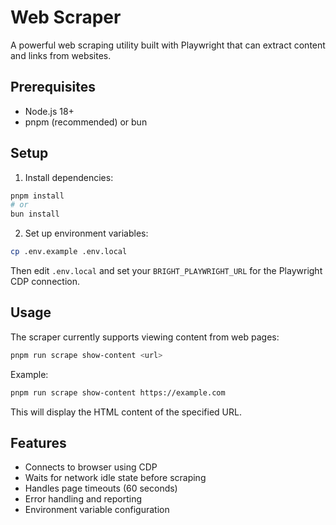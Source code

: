 # Web Scraper

A powerful web scraping utility built with Playwright that can extract content and links from websites.

## Prerequisites

- Node.js 18+
- pnpm (recommended) or bun

## Setup

1. Install dependencies:
```bash
pnpm install
# or
bun install
```

2. Set up environment variables:
```bash
cp .env.example .env.local
```
Then edit `.env.local` and set your `BRIGHT_PLAYWRIGHT_URL` for the Playwright CDP connection.

## Usage

The scraper currently supports viewing content from web pages:

```bash
pnpm run scrape show-content <url>
```

Example:
```bash
pnpm run scrape show-content https://example.com
```

This will display the HTML content of the specified URL.

## Features

- Connects to browser using CDP
- Waits for network idle state before scraping
- Handles page timeouts (60 seconds)
- Error handling and reporting
- Environment variable configuration
